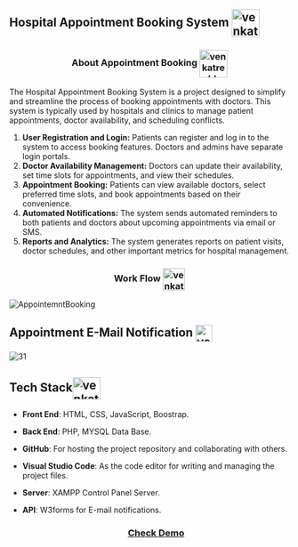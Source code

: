 <h2 align="left">Hospital Appointment Booking System <img align="center" src="https://cdn-icons-png.flaticon.com/512/8767/8767359.png" alt="venkatreddy" height="50" width="50" /></h2>

<h3 align="center">About Appointment Booking <img align="center" src="https://icons.veryicon.com/png/o/miscellaneous/icon-library-of-x-bacteria/appointment-4.png" alt="venkatreddy" height="50" width="50" /></h3>

<p>The Hospital Appointment Booking System is a project designed to simplify and streamline the process of booking appointments with doctors. This system is typically used by hospitals and clinics to manage patient appointments, doctor availability, and scheduling conflicts.</p>

1. **User Registration and Login:** Patients can register and log in to the system to access booking features. Doctors and admins have separate login portals.
2. **Doctor Availability Management:** Doctors can update their availability, set time slots for appointments, and view their schedules.
3. **Appointment Booking:** Patients can view available doctors, select preferred time slots, and book appointments based on their convenience.
4. **Automated Notifications:** The system sends automated reminders to both patients and doctors about upcoming appointments via email or SMS.
5. **Reports and Analytics:** The system generates reports on patient visits, doctor schedules, and other important metrics for hospital management.

<h3 align="center">Work Flow <img align="center" src="https://static-00.iconduck.com/assets.00/workflow-icon-1877x2048-c8d8znjq.png" alt="venkatreddy" height="40" width="40" /></h3>

![AppointemntBooking](https://github.com/user-attachments/assets/c77a1c5b-ca99-4669-9dad-7374cc295a30)

<h2 align="left">Appointment E-Mail Notification <img align="center" src="https://cdn-icons-png.flaticon.com/128/5968/5968534.png" alt="venkatreddy" height="30" width="30" /></h2>

![31](https://github.com/user-attachments/assets/f7c0dfb9-9bf0-4afc-90ee-9353a58cd71b)

<h2 align="left">Tech Stack<img align="center" src="https://www.svgrepo.com/show/408381/stack-apps-layers.svg" alt="venkatreddy" height="40" width="50" /></h2>

- **Front End**: HTML, CSS, JavaScript, Boostrap.
- **Back End**: PHP, MYSQL Data Base.
- **GitHub**: For hosting the project repository and collaborating with others.
- **Visual Studio Code**: As the code editor for writing and managing the project files.
- **Server**: XAMPP Control Panel Server.
- **API**: W3forms for E-mail notifications.

  <h3 align="center"><a href="https://floridaappointmentbooking.ct.ws/">Check Demo</a></h3>
